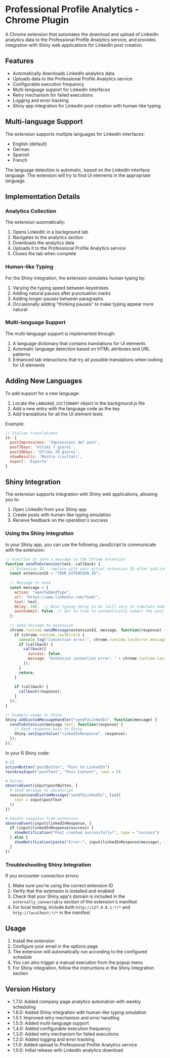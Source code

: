 # Professional Profile Analytics - Chrome Plugin

A Chrome extension that automates the download and upload of LinkedIn analytics data to the Professional Profile Analytics service, and provides integration with Shiny web applications for LinkedIn post creation.

## Features

- Automatically downloads LinkedIn analytics data
- Uploads data to the Professional Profile Analytics service
- Configurable execution frequency
- Multi-language support for LinkedIn interfaces
- Retry mechanism for failed executions
- Logging and error tracking
- Shiny app integration for LinkedIn post creation with human-like typing

## Multi-language Support

The extension supports multiple languages for LinkedIn interfaces:

- English (default)
- German
- Spanish
- French

The language detection is automatic, based on the LinkedIn interface language. The extension will try to find UI elements in the appropriate language.

## Implementation Details

### Analytics Collection

The extension automatically:
1. Opens LinkedIn in a background tab
2. Navigates to the analytics section
3. Downloads the analytics data
4. Uploads it to the Professional Profile Analytics service
5. Closes the tab when complete

### Human-like Typing

For the Shiny integration, the extension simulates human typing by:
1. Varying the typing speed between keystrokes
2. Adding natural pauses after punctuation marks
3. Adding longer pauses between paragraphs
4. Occasionally adding "thinking pauses" to make typing appear more natural

### Multi-language Support

The multi-language support is implemented through:
1. A language dictionary that contains translations for UI elements
2. Automatic language detection based on HTML attributes and URL patterns
3. Enhanced tab interactions that try all possible translations when looking for UI elements

## Adding New Languages

To add support for a new language:

1. Locate the `LANGUAGE_DICTIONARY` object in the background.js file
2. Add a new entry with the language code as the key
3. Add translations for all the UI element texts

Example:
```javascript
// Italian translations
it: {
  postImpressions: 'Impressioni del post',
  past7Days: 'Ultimi 7 giorni',
  past28Days: 'Ultimi 28 giorni',
  showResults: 'Mostra risultati',
  export: 'Esporta'
}
```

## Shiny Integration

The extension supports integration with Shiny web applications, allowing you to:

1. Open LinkedIn from your Shiny app
2. Create posts with human-like typing simulation
3. Receive feedback on the operation's success

### Using the Shiny Integration

In your Shiny app, you can use the following JavaScript to communicate with the extension:

```javascript
// Function to send a message to the Chrome extension
function sendToExtension(text, callback) {
  // Extension ID - replace with your actual extension ID after publishing
  const extensionId = "YOUR_EXTENSION_ID";
  
  // Message to send
  const message = {
    action: "openTabAndType",
    url: "https://www.linkedin.com/feed/",
    text: text,
    delay: 100,  // Base typing delay in ms (will vary to simulate human typing)
    autoSubmit: false  // Set to true to automatically submit the post
  };
  
  // Send message to extension
  chrome.runtime.sendMessage(extensionId, message, function(response) {
    if (chrome.runtime.lastError) {
      console.log("Connection error:", chrome.runtime.lastError.message);
      if (callback) {
        callback({
          success: false,
          message: "Extension connection error: " + chrome.runtime.lastError.message
        });
      }
      return;
    }
    
    if (callback) {
      callback(response);
    }
  });
}

// Example usage in Shiny
Shiny.addCustomMessageHandler("sendToLinkedIn", function(message) {
  sendToExtension(message.text, function(response) {
    // Send response back to Shiny
    Shiny.setInputValue("linkedInResponse", response);
  });
});
```

In your R Shiny code:

```r
# UI
actionButton("postButton", "Post to LinkedIn")
textAreaInput("postText", "Post Content", rows = 5)

# Server
observeEvent(input$postButton, {
  # Send message to JavaScript
  session$sendCustomMessage("sendToLinkedIn", list(
    text = input$postText
  ))
})

# Handle response from extension
observeEvent(input$linkedInResponse, {
  if (input$linkedInResponse$success) {
    showNotification("Post created successfully!", type = "success")
  } else {
    showNotification(paste("Error:", input$linkedInResponse$message), type = "error")
  }
})
```

### Troubleshooting Shiny Integration

If you encounter connection errors:

1. Make sure you're using the correct extension ID
2. Verify that the extension is installed and enabled
3. Check that your Shiny app's domain is included in the `externally_connectable` section of the extension's manifest
4. For local testing, include both `http://127.0.0.1:*/*` and `http://localhost:*/*` in the manifest

## Usage

1. Install the extension
2. Configure your email in the options page
3. The extension will automatically run according to the configured schedule
4. You can also trigger a manual execution from the popup menu
5. For Shiny integration, follow the instructions in the Shiny Integration section

## Version History

- 1.7.0: Added company page analytics automation with weekly scheduling
- 1.6.0: Added Shiny integration with human-like typing simulation
- 1.5.1: Improved retry mechanism and error handling
- 1.5.0: Added multi-language support
- 1.4.0: Added configurable execution frequency
- 1.3.0: Added retry mechanism for failed executions
- 1.2.0: Added logging and error tracking
- 1.1.0: Added upload to Professional Profile Analytics service
- 1.0.0: Initial release with LinkedIn analytics download
